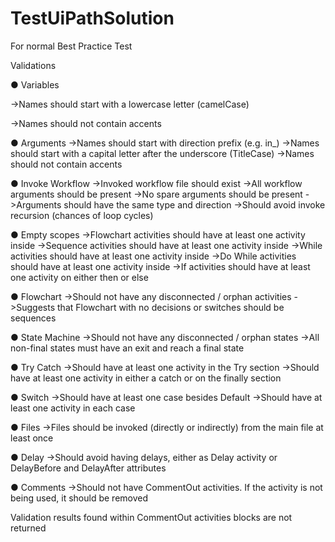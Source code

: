 # TestUiPathSolution
For normal Best Practice Test

Validations

● Variables

->Names should start with a lowercase letter (camelCase)

->Names should not contain accents

● Arguments
->Names should start with direction prefix (e.g. in_)
->Names should start with a capital letter after the underscore (TitleCase)
->Names should not contain accents

● Invoke Workflow
->Invoked workflow file should exist
->All workflow arguments should be present
->No spare arguments should be present
->Arguments should have the same type and direction
->Should avoid invoke recursion (chances of loop cycles)

● Empty scopes
->Flowchart activities should have at least one activity inside
->Sequence activities should have at least one activity inside
->While activities should have at least one activity inside
->Do While activities should have at least one activity inside
->If activities should have at least one activity on either then or else

● Flowchart
->Should not have any disconnected / orphan activities
->Suggests that Flowchart with no decisions or switches should be sequences

● State Machine
->Should not have any disconnected / orphan states
->All non-final states must have an exit and reach a final state

● Try Catch
->Should have at least one activity in the Try section
->Should have at least one activity in either a catch or on the finally section

● Switch
->Should have at least one case besides Default
->Should have at least one activity in each case

● Files
->Files should be invoked (directly or indirectly) from the main file at least once

● Delay
->Should avoid having delays, either as Delay activity or DelayBefore and DelayAfter attributes

● Comments
->Should not have CommentOut activities. If the activity is not being used, it should be removed

Validation results found within CommentOut activities blocks are not returned
 

